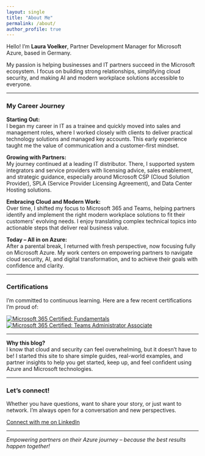 ```yaml
---
layout: single
title: "About Me"
permalink: /about/
author_profile: true
---
```


Hello! I’m **Laura Voelker**, Partner Development Manager for Microsoft Azure, based in Germany.

My passion is helping businesses and IT partners succeed in the Microsoft ecosystem. I focus on building strong relationships, simplifying cloud security, and making AI and modern workplace solutions accessible to everyone.

---

### My Career Journey

**Starting Out:**  
I began my career in IT as a trainee and quickly moved into sales and management roles, where I worked closely with clients to deliver practical technology solutions and managed key accounts. This early experience taught me the value of communication and a customer-first mindset.

**Growing with Partners:**  
My journey continued at a leading IT distributor. There, I supported system integrators and service providers with licensing advice, sales enablement, and strategic guidance, especially around Microsoft CSP (Cloud Solution Provider), SPLA (Service Provider Licensing Agreement), and Data Center Hosting solutions.

**Embracing Cloud and Modern Work:**  
Over time, I shifted my focus to Microsoft 365 and Teams, helping partners identify and implement the right modern workplace solutions to fit their customers’ evolving needs. I enjoy translating complex technical topics into actionable steps that deliver real business value.

**Today – All in on Azure:**  
After a parental break, I returned with fresh perspective, now focusing fully on Microsoft Azure. My work centers on empowering partners to navigate cloud security, AI, and digital transformation, and to achieve their goals with confidence and clarity.

---

### Certifications

I’m committed to continuous learning. Here are a few recent certifications I’m proud of:

[![Microsoft 365 Certified: Fundamentals](https://images.credly.com/size/110x110/images/70b10c92-9c50-428f-b0a2-c136ea44181d/image.png)](https://www.credly.com/badges/6ED65F3E147537C0/public_url)
[![Microsoft 365 Certified: Teams Administrator Associate](https://images.credly.com/size/110x110/images/ef055a8e-32d3-4809-9367-3b3e249d1c93/image.png)](https://www.credly.com/badges/F0B59A8FA749B198/public_url)

---

**Why this blog?**  
I know that cloud and security can feel overwhelming, but it doesn’t have to be! I started this site to share simple guides, real-world examples, and partner insights to help you get started, keep up, and feel confident using Azure and Microsoft technologies.


---

### Let’s connect!

Whether you have questions, want to share your story, or just want to network. I’m always open for a conversation and new perspectives.

[Connect with me on LinkedIn](https://www.linkedin.com/in/laura-v%C3%B6lker-1885451b5/)

---

*Empowering partners on their Azure journey – because the best results happen together!*
